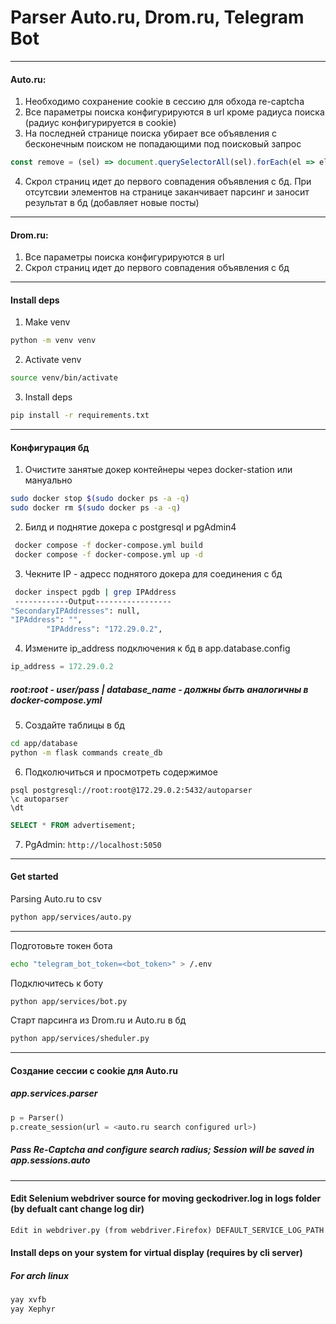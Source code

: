 # Parser Auto.ru, Drom.ru, Telegram Bot

---

#### Auto.ru:

1. Необходимо сохранение cookie в сессию для обхода re-captcha
2. Все параметры поиска конфигурируются в url кроме радиуса поиска (радиус конфигурируется в cookie)
3. На последней странице поиска убирает все объявления с бесконечным поиском не попадающими под поисковый запрос

```.js
const remove = (sel) => document.querySelectorAll(sel).forEach(el => el.remove()); remove(".ListingInfiniteDesktop__snippet");
```

4. Скрол страниц идет до первого совпадения объявления с бд. При отсутсвии элементов на странице заканчивает парсинг и заносит результат в бд (добавляет новые посты)

---

#### Drom.ru:

1. Все параметры поиска конфигурируются в url
2. Скрол страниц идет до первого совпадения объявления с бд

---

#### Install deps

1. Make venv

```.sh
python -m venv venv
```

2. Activate venv

```.sh
source venv/bin/activate
```

3. Install deps

```.sh
pip install -r requirements.txt
```

---

#### Конфигурация бд

1. Очистите занятые докер контейнеры через docker-station или мануально

```.sh
sudo docker stop $(sudo docker ps -a -q)
sudo docker rm $(sudo docker ps -a -q)
```

2. Билд и поднятие докера с postgresql и pgAdmin4

```.sh
 docker compose -f docker-compose.yml build
 docker compose -f docker-compose.yml up -d
```

3. Чекните IP - адресс поднятого докера для соединения с бд

```.sh
 docker inspect pgdb | grep IPAddress
 ------------Output-----------------
"SecondaryIPAddresses": null,
"IPAddress": "",
        "IPAddress": "172.29.0.2",
```

4. Измените ip_address подключения к бд в app.database.config

```.py
ip_address = 172.29.0.2
```

##### root:root - user/pass | database_name - должны быть аналогичны в docker-compose.yml

5. Создайте таблицы в бд

```.sh
cd app/database
python -m flask commands create_db
```
6. Подколючиться и просмотреть содержимое
```CMD
psql postgresql://root:root@172.29.0.2:5432/autoparser
\c autoparser
\dt
```

```SQL
SELECT * FROM advertisement;
```

7. PgAdmin: `http://localhost:5050`

---


#### Get started

Parsing Auto.ru to csv
```.sh
python app/services/auto.py
```
---

Подготовьте токен бота
```.sh
echo "telegram_bot_token=<bot_token>" > /.env
```

Подключитесь к боту
```.sh
python app/services/bot.py
```

Старт парсинга из Drom.ru и Auto.ru в бд
```.sh
python app/services/sheduler.py
```
---



#### Создание сессии с cookie для Auto.ru

##### app.services.parser

```.py
p = Parser()
p.create_session(url = <auto.ru search configured url>)
```

##### Pass Re-Captcha and configure search radius; Session will be saved in app.sessions.auto

---

#### Edit Selenium webdriver source for moving geckodriver.log in logs folder (by defualt cant change log dir)

```.txt
Edit in webdriver.py (from webdriver.Firefox) DEFAULT_SERVICE_LOG_PATH to = "logs/geckodriver.log"
```

#### Install deps on your system for virtual display (requires by cli server)

##### For arch linux

```.sh
yay xvfb
yay Xephyr
```
